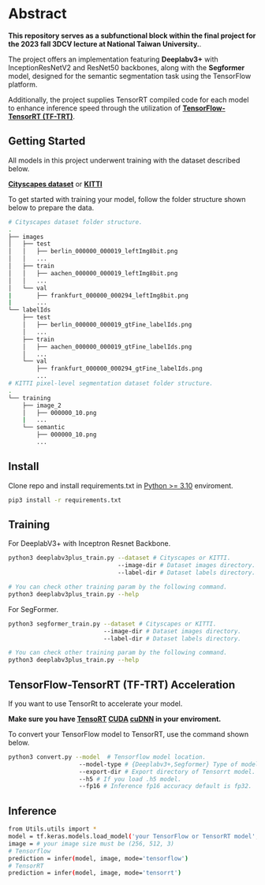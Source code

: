 # Abstract
**This repository serves as a subfunctional block within the final project for the 2023 fall 3DCV lecture at National Taiwan University.**.

The project offers an implementation featuring **Deeplabv3+** with InceptionResNetV2 and ResNet50 backbones, along with the **Segformer** model, designed for the semantic segmentation task using the TensorFlow platform.


Additionally, the project supplies TensorRT compiled code for each model to enhance inference speed through the utilization of [**TensorFlow-TensorRT (TF-TRT)**](https://docs.nvidia.com/deeplearning/frameworks/tf-trt-user-guide/index.html).

## Getting Started
All models in this project underwent training with the dataset described below.

[**Cityscapes dataset**](https://www.cityscapes-dataset.com/)
or [**KITTI**](https://www.cvlibs.net/datasets/kitti/eval_semseg.php?benchmark=semantics2015)

To get started with training your model, follow the folder structure shown below to prepare the data.
```bash
# Cityscapes dataset folder structure.
.
├── images
│   ├── test
│   │   ├── berlin_000000_000019_leftImg8bit.png
│   │   ...
│   ├── train
│   │   ├── aachen_000000_000019_leftImg8bit.png
│   │   ...
│   └── val
|       ├── frankfurt_000000_000294_leftImg8bit.png
|       ...
└── labelIds
    ├── test
    │   ├── berlin_000000_000019_gtFine_labelIds.png
    │   ...
    ├── train
    │   ├── aachen_000000_000019_gtFine_labelIds.png
    │   ...
    └── val
        ├── frankfurt_000000_000294_gtFine_labelIds.png
        ...
# KITTI pixel-level segmentation dataset folder structure.
.
└── training
    ├── image_2 
    │   ├── 000000_10.png
    |   ...
    └── semantic
        ├── 000000_10.png
        ...
```

## Install

Clone repo and install requirements.txt in 
[Python >= 3.10](https://www.python.org/) 
enviroment.

```bash
pip3 install -r requirements.txt
```

## Training
For DeeplabV3+ with Inceptron Resnet Backbone.
```bash
python3 deeplabv3plus_train.py --dataset # Cityscapes or KITTI.
                               --image-dir # Dataset images directory.
                               --label-dir # Dataset labels directory.

# You can check other training param by the following command.
python3 deeplabv3plus_train.py --help
```
For SegFormer. 
```bash
python3 segformer_train.py --dataset # Cityscapes or KITTI.
                           --image-dir # Dataset images directory.
                           --label-dir # Dataset labels directory.

# You can check other training param by the following command.
python3 deeplabv3plus_train.py --help
```


## TensorFlow-TensorRT (TF-TRT) Acceleration

If you want to use TensorRt to accelerate your model.

**Make sure you have [**TensoRT**](https://docs.nvidia.com/deeplearning/tensorrt/install-guide/index.html)
[**CUDA**](https://docs.nvidia.com/cuda/cuda-quick-start-guide/index.html)
[**cuDNN**](https://docs.nvidia.com/deeplearning/cudnn/install-guide/index.html) in your enviroment.**

To convert your TensorFlow model to TensorRT, use the command shown below.
```bash
python3 convert.py --model  # Tensorflow model location.
                    --model-type # {Deeplabv3+,Segformer} Type of model will convert to Tensorrt. Deeplabv3+ or Segformer
                    --export-dir # Export directory of Tensorrt model.
                    --h5 # If you load .h5 model.
                    --fp16 # Inference fp16 accuracy default is fp32.
```
## Inference
```bash
from Utils.utils import *
model = tf.keras.models.load_model('your TensorFlow or TensorRT model', compile=False)
image = # your image size must be (256, 512, 3)
# Tensorflow
prediction = infer(model, image, mode='tensorflow')
# TensorRT
prediction = infer(model, image, mode='tensorrt')
```